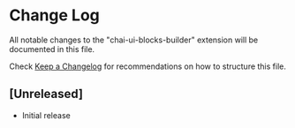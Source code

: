 # Change Log

All notable changes to the "chai-ui-blocks-builder" extension will be documented in this file.

Check [Keep a Changelog](http://keepachangelog.com/) for recommendations on how to structure this file.

## [Unreleased]

- Initial release